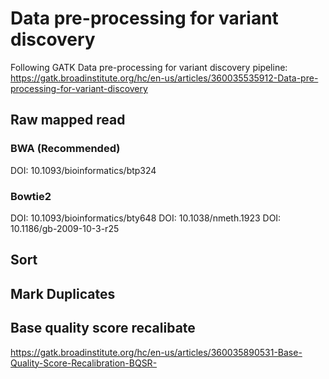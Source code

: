 # Data pre-processing for variant discovery

Following GATK Data pre-processing for variant discovery pipeline: 
https://gatk.broadinstitute.org/hc/en-us/articles/360035535912-Data-pre-processing-for-variant-discovery

## Raw mapped read
### BWA (Recommended)
DOI: 10.1093/bioinformatics/btp324

### Bowtie2
DOI: 10.1093/bioinformatics/bty648
DOI: 10.1038/nmeth.1923
DOI: 10.1186/gb-2009-10-3-r25

## Sort

## Mark Duplicates

## Base quality score recalibate
https://gatk.broadinstitute.org/hc/en-us/articles/360035890531-Base-Quality-Score-Recalibration-BQSR-
